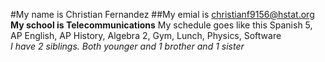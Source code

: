 #My name is Christian Fernandez
##My emial is christianf9156@hstat.org
**My school is Telecommunications**
My schedule goes like this Spanish 5, AP English, AP History, Algebra 2, Gym, Lunch, Physics, Software  
_I have 2 siblings. Both younger and 1 brother and 1 sister_